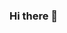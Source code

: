 ### Hi there 👋

<!--
**01042008vi/01042008vi** is a ✨ _special_ ✨ repository because its `README.md` (this file) appears on your GitHub profile.

Here are some ideas to get you started:

- 🔭 I’m currently working on ...
- 🌱 I’m currently learning ...
- 👯 I’m looking to collaborate on ...
- 🤔 I’m looking for help with ...
- 💬 Ask me about ...
- 📫 How to reach me: ...
- 😄 Pronouns: ...
- ⚡ Fun fact: ...
-![]()![image](https://github.com/01042008vi/01042008vi/assets/149381309/9829aa3a-fc2d-4d76-8ed6-cd5657b517a8)

